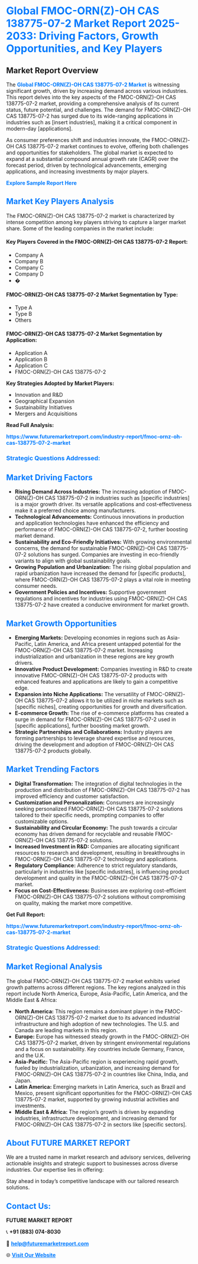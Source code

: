 <h1 style="color: #007BFF;">Global FMOC-ORN(Z)-OH CAS 138775-07-2 Market Report 2025-2033: Driving Factors, Growth Opportunities, and Key Players</h1>

<section id="overview">
<h2>Market Report Overview</h2>
<p>The <a href="https://www.futuremarketreport.com/industry-report/fmoc-ornz-oh-cas-138775-07-2-market" style="color: #007BFF; text-decoration: none;"><strong>Global FMOC-ORN(Z)-OH CAS 138775-07-2 Market</strong></a> is witnessing significant growth, driven by increasing demand across various industries. This report delves into the key aspects of the FMOC-ORN(Z)-OH CAS 138775-07-2 market, providing a comprehensive analysis of its current status, future potential, and challenges. The demand for FMOC-ORN(Z)-OH CAS 138775-07-2 has surged due to its wide-ranging applications in industries such as [insert industries], making it a critical component in modern-day [applications].</p>
<p>As consumer preferences shift and industries innovate, the FMOC-ORN(Z)-OH CAS 138775-07-2 market continues to evolve, offering both challenges and opportunities for stakeholders. The global market is expected to expand at a substantial compound annual growth rate (CAGR) over the forecast period, driven by technological advancements, emerging applications, and increasing investments by major players.</p>
</section>

<section id="overview">
<p><a href="https://www.futuremarketreport.com/request-sample/reportId=112997" style="color: #007BFF; text-decoration: none;"><strong>Explore Sample Report Here</strong></a></p>
</section>

<section id="key-players">
<h2 style="color: #007BFF;">Market Key Players Analysis</h2>
<p>The FMOC-ORN(Z)-OH CAS 138775-07-2 market is characterized by intense competition among key players striving to capture a larger market share. Some of the leading companies in the market include:</p>
<h4>Key Players Covered in the FMOC-ORN(Z)-OH CAS 138775-07-2 Report:</h4>
<ul><li>Company A</li><li>Company B</li><li>Company C</li><li>Company D</li><li>�</li></ul>
<h4>FMOC-ORN(Z)-OH CAS 138775-07-2 Market Segmentation by Type:</h4>
<ul><li>Type A</li><li>Type B</li><li>Others</li></ul>

<h4>FMOC-ORN(Z)-OH CAS 138775-07-2 Market Segmentation by Application:</h4>
<ul><li>Application A</li><li>Application B</li><li>Application C</li><li>FMOC-ORN(Z)-OH CAS 138775-07-2</li></ul>
<p><strong>Key Strategies Adopted by Market Players:</strong></p>
<ul>
<li>Innovation and R&D</li>
<li>Geographical Expansion</li>
<li>Sustainability Initiatives</li>
<li>Mergers and Acquisitions</li>
</ul>
</section>

<section>
<p><strong>Read Full Analysis: </strong></p><a href="https://www.futuremarketreport.com/industry-report/fmoc-ornz-oh-cas-138775-07-2-market" style="color: #007BFF; text-decoration: none;"><strong>https://www.futuremarketreport.com/industry-report/fmoc-ornz-oh-cas-138775-07-2-market</strong></a>
<h3 style="color: #007BFF;">Strategic Questions Addressed:</h3>
</section>

<section id="driving-factors">
<h2 style="color: #007BFF;">Market Driving Factors</h2>
<ul>
<li><strong>Rising Demand Across Industries:</strong> The increasing adoption of FMOC-ORN(Z)-OH CAS 138775-07-2 in industries such as [specific industries] is a major growth driver. Its versatile applications and cost-effectiveness make it a preferred choice among manufacturers.</li>
<li><strong>Technological Advancements:</strong> Continuous innovations in production and application technologies have enhanced the efficiency and performance of FMOC-ORN(Z)-OH CAS 138775-07-2, further boosting market demand.</li>
<li><strong>Sustainability and Eco-Friendly Initiatives:</strong> With growing environmental concerns, the demand for sustainable FMOC-ORN(Z)-OH CAS 138775-07-2 solutions has surged. Companies are investing in eco-friendly variants to align with global sustainability goals.</li>
<li><strong>Growing Population and Urbanization:</strong> The rising global population and rapid urbanization have increased the demand for [specific products], where FMOC-ORN(Z)-OH CAS 138775-07-2 plays a vital role in meeting consumer needs.</li>
<li><strong>Government Policies and Incentives:</strong> Supportive government regulations and incentives for industries using FMOC-ORN(Z)-OH CAS 138775-07-2 have created a conducive environment for market growth.</li>
</ul>
</section>

<section id="growth-opportunities">
<h2 style="color: #007BFF;">Market Growth Opportunities</h2>
<ul>
<li><strong>Emerging Markets:</strong> Developing economies in regions such as Asia-Pacific, Latin America, and Africa present untapped potential for the FMOC-ORN(Z)-OH CAS 138775-07-2 market. Increasing industrialization and urbanization in these regions are key growth drivers.</li>
<li><strong>Innovative Product Development:</strong> Companies investing in R&D to create innovative FMOC-ORN(Z)-OH CAS 138775-07-2 products with enhanced features and applications are likely to gain a competitive edge.</li>
<li><strong>Expansion into Niche Applications:</strong> The versatility of FMOC-ORN(Z)-OH CAS 138775-07-2 allows it to be utilized in niche markets such as [specific niches], creating opportunities for growth and diversification.</li>
<li><strong>E-commerce Growth:</strong> The rise of e-commerce platforms has created a surge in demand for FMOC-ORN(Z)-OH CAS 138775-07-2 used in [specific applications], further boosting market growth.</li>
<li><strong>Strategic Partnerships and Collaborations:</strong> Industry players are forming partnerships to leverage shared expertise and resources, driving the development and adoption of FMOC-ORN(Z)-OH CAS 138775-07-2 products globally.</li>
</ul>
</section>

<section id="trending-factors">
<h2 style="color: #007BFF;">Market Trending Factors</h2>
<ul>
<li><strong>Digital Transformation:</strong> The integration of digital technologies in the production and distribution of FMOC-ORN(Z)-OH CAS 138775-07-2 has improved efficiency and customer satisfaction.</li>
<li><strong>Customization and Personalization:</strong> Consumers are increasingly seeking personalized FMOC-ORN(Z)-OH CAS 138775-07-2 solutions tailored to their specific needs, prompting companies to offer customizable options.</li>
<li><strong>Sustainability and Circular Economy:</strong> The push towards a circular economy has driven demand for recyclable and reusable FMOC-ORN(Z)-OH CAS 138775-07-2 solutions.</li>
<li><strong>Increased Investment in R&D:</strong> Companies are allocating significant resources to research and development, resulting in breakthroughs in FMOC-ORN(Z)-OH CAS 138775-07-2 technology and applications.</li>
<li><strong>Regulatory Compliance:</strong> Adherence to strict regulatory standards, particularly in industries like [specific industries], is influencing product development and quality in the FMOC-ORN(Z)-OH CAS 138775-07-2 market.</li>
<li><strong>Focus on Cost-Effectiveness:</strong> Businesses are exploring cost-efficient FMOC-ORN(Z)-OH CAS 138775-07-2 solutions without compromising on quality, making the market more competitive.</li>
</ul>
</section>

<section>
<p><strong>Get Full Report: </strong></p><a href="https://www.futuremarketreport.com/industry-report/fmoc-ornz-oh-cas-138775-07-2-market" style="color: #007BFF; text-decoration: none;"><strong>https://www.futuremarketreport.com/industry-report/fmoc-ornz-oh-cas-138775-07-2-market</strong></a>
<h3 style="color: #007BFF;">Strategic Questions Addressed:</h3>
</section>


<section id="regional-analysis">
<h2 style="color: #007BFF;">Market Regional Analysis</h2>
<p>The global FMOC-ORN(Z)-OH CAS 138775-07-2 market exhibits varied growth patterns across different regions. The key regions analyzed in this report include North America, Europe, Asia-Pacific, Latin America, and the Middle East & Africa:</p>
<ul>
<li><strong>North America:</strong> This region remains a dominant player in the FMOC-ORN(Z)-OH CAS 138775-07-2 market due to its advanced industrial infrastructure and high adoption of new technologies. The U.S. and Canada are leading markets in this region.</li>
<li><strong>Europe:</strong> Europe has witnessed steady growth in the FMOC-ORN(Z)-OH CAS 138775-07-2 market, driven by stringent environmental regulations and a focus on sustainability. Key countries include Germany, France, and the U.K.</li>
<li><strong>Asia-Pacific:</strong> The Asia-Pacific region is experiencing rapid growth, fueled by industrialization, urbanization, and increasing demand for FMOC-ORN(Z)-OH CAS 138775-07-2 in countries like China, India, and Japan.</li>
<li><strong>Latin America:</strong> Emerging markets in Latin America, such as Brazil and Mexico, present significant opportunities for the FMOC-ORN(Z)-OH CAS 138775-07-2 market, supported by growing industrial activities and investments.</li>
<li><strong>Middle East & Africa:</strong> The region’s growth is driven by expanding industries, infrastructure development, and increasing demand for FMOC-ORN(Z)-OH CAS 138775-07-2 in sectors like [specific sectors].</li>
</ul>
</section>

<footer>
<h2 style="color: #007BFF;">About FUTURE MARKET REPORT</h2>
<p>We are a trusted name in market research and advisory services, delivering actionable insights and strategic support to businesses across diverse industries. Our expertise lies in offering:</p>

<p>Stay ahead in today’s competitive landscape with our tailored research solutions.</p>

<h2 style="color: #007BFF;">Contact Us:</h2>
<p><strong>FUTURE MARKET REPORT</strong></p>
<p>📞 <strong>+91 (883) 074-8030</strong></p>
<p>📧 <strong><a href="mailto:help@futuremarketreport.com" style="color: #007BFF;">help@futuremarketreport.com</a></strong></p>
<p>🌐 <strong><a href="https://www.futuremarketreport.com/" style="color: #007BFF;">Visit Our Website</a></strong></p>
</footer>